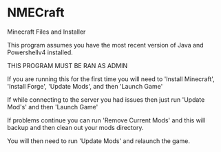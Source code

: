 # NMECraft
Minecraft Files and Installer

This program assumes you have the most recent 
version of Java and Powershellv4 installed.

THIS PROGRAM MUST BE RAN AS ADMIN

If you are running this for the first time you will need to 
'Install Minecraft', 'Install Forge', 'Update Mods', and then 'Launch Game'

If while connecting to the server you had issues then just run
'Update Mod's' and then 'Launch Game'

If problems continue you can run 'Remove Current Mods' and this will 
backup and then clean out your mods directory.

You will then need to run 'Update Mods' and relaunch the game.
